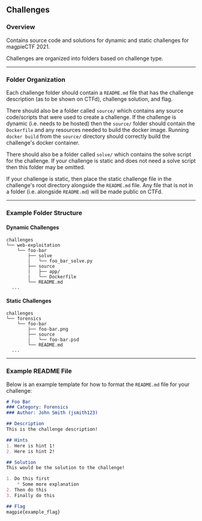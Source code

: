 ## Challenges

### Overview
Contains source code and solutions for dynamic and static challenges for magpieCTF 2021. 

Challenges are organized into folders based on challenge type.

***
### Folder Organization
Each challenge folder should contain a `README.md` file that has the challenge description (as to be shown on CTFd), challenge solution, and flag.

There should also be a folder called `source/` which contains any source code/scripts that were used to create a challenge. If the challenge is dynamic (i.e. needs to be hosted) then the `source/` folder should contain the `Dockerfile` and any resources needed to build the docker image. Running `docker build` from the `source/` directory should correctly build the challenge's docker container.

There should also be a folder called `solve/` which contains the solve script for the challenge. If your challenge is static and does not need a solve script then this folder may be omitted.

If your challenge is static, then place the static challenge file in the challenge's root directory alongside the `README.md` file. Any file that is not in a folder (i.e. alongside `README.md`) will be made public on CTFd.

***
### Example Folder Structure
#### Dynamic Challenges
```
challenges
└── web-exploitation
    └── foo-bar
        ├── solve
        |   └── foo_bar_solve.py
        ├── source
        |   ├── app/
        |   └── Dockerfile
        └── README.md
  ...
```

#### Static Challenges
```
challenges
└── forensics
    └── foo-bar
        ├── foo-bar.png
        ├── source
        |   └── foo-bar.psd
        └── README.md
  ...
```

***
### Example README File
Below is an example template for how to format the `README.md` file for your challenge:

```markdown
# Foo Bar
### Category: Forensics
### Author: John Smith (jsmith123)

## Description
This is the challenge description!

## Hints
1. Here is hint 1!
2. Here is hint 2!

## Solution
This would be the solution to the challenge!

1. Do this first
    * Some more explanation
2. Then do this
3. Finally do this  

## Flag
magpie{example_flag}
```